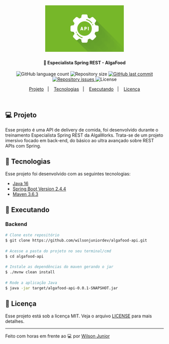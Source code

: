 <h1 align="center">
    <a href="https://www.algaworks.com/" target="_blank">
      <img alt="Logo Especialista Spring REST" title="#especialista-spring-rest" src=".github/logo.png" width="250px" />
    </a>
</h1>

<h4 align="center">
  🚀 Especialista Spring REST - AlgaFood
</h4>

<p align="center">
  <img alt="GitHub language count" src="https://img.shields.io/github/languages/count/wilsonjuniordev/algaworks-algafood">

  <img alt="Repository size" src="https://img.shields.io/github/repo-size/wilsonjuniordev/algaworks-algafood">

  <a href="https://github.com/wilsonjuniordev/algaworks-algafood/commits/master">
    <img alt="GitHub last commit" src="https://img.shields.io/github/last-commit/wilsonjuniordev/algaworks-algafood">
  </a>

  <a href="https://github.com/wilsonjuniordev/algaworks-algafood/issues">
    <img alt="Repository issues" src="https://img.shields.io/github/issues/wilsonjuniordev/algaworks-algafood">
  </a>

  <img alt="License" src="https://img.shields.io/badge/license-MIT-brightgreen">
</p>

<p align="center">
  <a href="#-projeto">Projeto</a>&nbsp;&nbsp;&nbsp;|&nbsp;&nbsp;&nbsp;
  <!-- <a href="#-layout">Layout</a>&nbsp;&nbsp;&nbsp;|&nbsp;&nbsp;&nbsp; -->
  <a href="#rocket-tecnologias">Tecnologias</a>&nbsp;&nbsp;&nbsp;|&nbsp;&nbsp;&nbsp;
  <a href="#rocket-executando">Executando</a>&nbsp;&nbsp;&nbsp;|&nbsp;&nbsp;&nbsp;
  <a href="#memo-licença">Licença</a>
</p>
<br>

## 💻 Projeto

Esse projeto é uma API de delivery de comida, foi desenvolvido durante o treinamento Especialista Spring REST da AlgaWorks. Trata-se de um projeto imersivo focado em back-end, do básico ao ultra avançado sobre REST APIs com Spring.

<!--- ## 🎨 Layout --->

<!--- Você pode encontrar o layout nesse link: --->

## :rocket: Tecnologias

Esse projeto foi desenvolvido com as seguintes tecnologias:

- [Java 16](https://docs.oracle.com/en/java/)
- [Spring Boot Version 2.4.4](https://docs.spring.io/spring-boot/docs/current/reference/htmlsingle/)
- [Maven 3.6.3](https://maven.apache.org/guides/index.html)

## :notebook: Executando

### Backend

```bash
# Clone este repositório
$ git clone https://github.com/wilsonjuniordev/algafood-api.git

# Acesse a pasta do projeto no seu terminal/cmd
$ cd algafood-api

# Instale as dependências do maven gerando o jar
$ ./mvnw clean install

# Rode a aplicação Java
$ java -jar target/algafood-api-0.0.1-SNAPSHOT.jar
```

## :memo: Licença

Esse projeto está sob a licença MIT. Veja o arquivo [LICENSE](LICENSE.md) para mais detalhes.

---

Feito com horas em frente ao :computer: por [Wilson Junior](http://wilsonjunior.net/)
